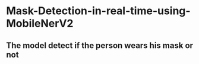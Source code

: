 # Mask-Detection-in-real-time-using-MobileNerV2
## The model detect if the person wears his mask or not 

